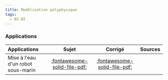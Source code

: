 ```yaml
---
title: Modélisation polyphysique 
tags:
  - B2-02
---
```



### Applications 
 
| Applications | Sujet | Corrigé | Sources  | 
| :-------------- | :---: | :-----: | :------: | 
| Mise à l'eau d'un robot sous-marin | [:fontawesome-solid-file-pdf:](https://github.com/xpessoles/ALL_PDF/raw/main/PDF/Application_01_ROV_Sujet.pdf) | [:fontawesome-solid-file-pdf:](https://github.com/xpessoles/ALL_PDF/raw/main/PDF/Application_01_ROV_Corrige.pdf) | | La Seine Musicale | [:fontawesome-solid-file-pdf:](https://github.com/xpessoles/ALL_PDF/raw/main/PDF/Application_02_SeineMusicale_Sujet.pdf) | [:fontawesome-solid-file-pdf:](https://github.com/xpessoles/ALL_PDF/raw/main/PDF/Application_02_SeineMusicale_Corrige.pdf) | | Direction automatique découplée | [:fontawesome-solid-file-pdf:](https://github.com/xpessoles/ALL_PDF/raw/main/PDF/Application_03_DirectionDecouplee_Sujet.pdf) | [:fontawesome-solid-file-pdf:](https://github.com/xpessoles/ALL_PDF/raw/main/PDF/Application_03_DirectionDecouplee_Corrige.pdf) | [:material-github:](https://github.com/xpessoles/PSI_Cy_01_ModelisationSystemes/tree/main/Ch_01_Generalites/Application_03_DirectionDecouplee) | 




